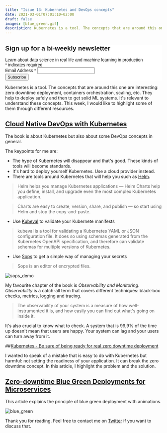 ```yaml
---
title: "Issue 13: Kubernetes and DevOps concepts"
date: 2021-03-01T07:01:10+02:00
draft: false
images: [blue_green.gif] 
description: Kubernetes is a tool. The concepts that are around this one are interesting: zero downtime deployment, containers orchestration, scaling, etc. They help to deploy safely and then to get solid ML systems. It's relevant to understand these concepts. This week, I would like to highlight some of them through different resources.
---
```


<!-- Begin Mailchimp Signup Form -->
<link href="//cdn-images.mailchimp.com/embedcode/classic-10_7.css" rel="stylesheet" type="text/css">
<style type="text/css">
	#mc_embed_signup{background:#fff; clear:left; font:14px Helvetica,Arial,sans-serif; }
	/* Add your own Mailchimp form style overrides in your site stylesheet or in this style block.
	   We recommend moving this block and the preceding CSS link to the HEAD of your HTML file. */
</style>
<div id="mc_embed_signup">
<form action="https://github.us7.list-manage.com/subscribe/post?u=2170356f90245aa31be7ff655&amp;id=aabf54b022" method="post" id="mc-embedded-subscribe-form" name="mc-embedded-subscribe-form" class="validate" target="_blank" novalidate>
    <div id="mc_embed_signup_scroll">
	<h2>Sign up for a bi-weekly newsletter</h2>
    <div>Learn about data science in real life and machine learning in production</div>
<div class="indicates-required"><span class="asterisk">*</span> indicates required</div>
<div class="mc-field-group">
	<label for="mce-EMAIL">Email Address  <span class="asterisk">*</span>
</label>
	<input type="email" value="" name="EMAIL" class="required email" id="mce-EMAIL">
</div>
	<div id="mce-responses" class="clear">
		<div class="response" id="mce-error-response" style="display:none"></div>
		<div class="response" id="mce-success-response" style="display:none"></div>
	</div>    <!-- real people should not fill this in and expect good things - do not remove this or risk form bot signups-->
    <div style="position: absolute; left: -5000px;" aria-hidden="true"><input type="text" name="b_2170356f90245aa31be7ff655_aabf54b022" tabindex="-1" value=""></div>
    <div class="clear"><input type="submit" value="Subscribe" name="subscribe" id="mc-embedded-subscribe" class="button"></div>
    </div>
</form>
</div>

Kubernetes is a tool. The concepts that are around this one are interesting: zero downtime deployment, containers orchestration, scaling, etc. They help to deploy safely and then to get solid ML systems. It's relevant to understand these concepts. This week, I would like to highlight some of them through different resources.

## [Cloud Native DevOps with Kubernetes](https://www.oreilly.com/library/view/cloud-native-devops/9781492040750/)

The book is about Kubernetes but also about some DevOps concepts in general.

 The keypoints for me are:
 - The hype of Kubernetes will disappear and that's good. These kinds of tools will become standards.
 - It's hard to deploy yourself Kubernetes. Use a cloud provider instead.
 - There are tools around Kubernetes that will help you such as [Helm](https://helm.sh/).

 > Helm helps you manage Kubernetes applications — Helm Charts help you define, install, and upgrade even the most complex Kubernetes application.

 > Charts are easy to create, version, share, and publish — so start using Helm and stop the copy-and-paste.

 - Use [Kubeval](https://github.com/instrumenta/kubeval) to validate your Kubernete manifests
 
 > kubeval is a tool for validating a Kubernetes YAML or JSON configuration file. It does so using schemas generated from the Kubernetes OpenAPI specification, and therefore can validate schemas for multiple versions of Kubernetes.

 - Use [Sops](https://github.com/mozilla/sops) to get a simple way of managing your secrets 
 
 > Sops is an editor of encrypted files.

![sops_demo](/sops.gif)
 
 My favourite chapter of the book is *Observability and Monitoring*. *Observability* is a catch-all term that covers different techniques: black-box checks, metrics, logging and tracing.
 
 > The observability of your system is a measure of how well-instrumented it is, and how easily you can find out what's going on inside it.

It's also crucial to know what to check. A system that is 99,9% of the time up doesn't mean that users are happy. Your system can lag and your users can turn away from it.

##[Kubernetes - Be sure of being ready for real zero downtime deployment](https://medium.com/ni-tech-talk/optimizing-revenue-with-bayesian-a-b-testing-5068e8ac41ea)

I wanted to speak of a mistake that is easy to do with Kubernetes but harmful: not setting the readiness of your application. It can break the zero downtime concept. In this article, I highlight the problem and the solution.

## [Zero-downtime Blue Green Deployments for Microservices](https://medium.com/@dantwining_26268/zero-downtime-blue-green-deployments-for-microservices-7896558623b2)

This article explains the principle of blue green deployment with animations.

![blue_green](/blue_green.gif)

Thank you for reading. Feel free to contact me on [Twitter](https://twitter.com/saby_nastasia) if you want to discuss that.
